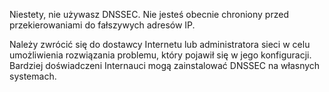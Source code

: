 Niestety, nie używasz DNSSEC. Nie jesteś obecnie chroniony 
przed przekierowaniami do fałszywych adresów IP.

Należy zwrócić się do dostawcy Internetu lub administratora sieci w celu umożliwienia rozwiązania problemu, 
który pojawił się w jego konfiguracji. 
Bardziej doświadczeni Internauci mogą zainstalować DNSSEC na własnych systemach.
